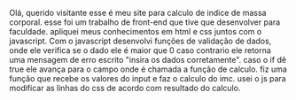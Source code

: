 Olá, querido visitante esse é meu site para calculo de indice de massa corporal.
esse foi um trabalho de front-end que tive que desenvolver para faculdade.
apliquei meus conhecimentos em html e css juntos com o javascript.
Com o javascript desenvolvi funções de validação de dados, onde ele 
verifica se o dado ele é maior que 0 caso contrario ele retorna
uma mensagem de erro escrito "insira os dados corretamente".
caso o if dê true ele avança para o campo onde é chamada a função de calculo.
fiz uma função que recebe os valores do input e faz o calculo do imc.
usei o js para modificar as linhas do css de acordo com resultado do calculo.
